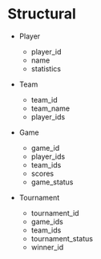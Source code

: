 
# Structural

* Player
  * player_id
  * name
  * statistics

* Team
  * team_id
  * team_name
  * player_ids

* Game
  * game_id
  * player_ids
  * team_ids
  * scores
  * game_status

* Tournament
  * tournament_id
  * game_ids
  * team_ids
  * tournament_status
  * winner_id
